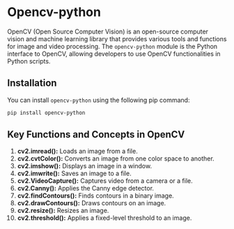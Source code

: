 # Opencv-python

OpenCV (Open Source Computer Vision) is an open-source computer vision and machine learning library that provides various tools and functions for image and video processing. The `opencv-python` module is the Python interface to OpenCV, allowing developers to use OpenCV functionalities in Python scripts.

## Installation

You can install `opencv-python` using the following pip command:

```bash
pip install opencv-python
```
## Key Functions and Concepts in OpenCV

1. **cv2.imread():** Loads an image from a file.
2. **cv2.cvtColor():** Converts an image from one color space to another.
3. **cv2.imshow():** Displays an image in a window.
4. **cv2.imwrite():** Saves an image to a file.
5. **cv2.VideoCapture():** Captures video from a camera or a file.
6. **cv2.Canny():** Applies the Canny edge detector.
7. **cv2.findContours():** Finds contours in a binary image.
8. **cv2.drawContours():** Draws contours on an image.
9. **cv2.resize():** Resizes an image.
10. **cv2.threshold():** Applies a fixed-level threshold to an image.


